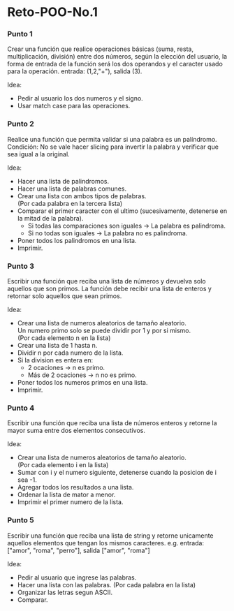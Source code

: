 # Reto-POO-No.1
### Punto 1
Crear una función que realice operaciones básicas (suma, resta, multiplicación, división) entre dos números, según la elección del usuario, la forma de entrada de la función será los dos operandos y el caracter usado para la operación. entrada: (1,2,"+"), salida (3).

Idea:
- Pedir al usuario los dos numeros y el signo.
- Usar match case para las operaciones.

### Punto 2
Realice una función que permita validar si una palabra es un palíndromo. Condición: No se vale hacer slicing para invertir la palabra y verificar que sea igual a la original.

Idea: 
- Hacer una lista de palindromos.
- Hacer una lista de palabras comunes.
- Crear una lista con ambos tipos de palabras.  
(Por cada palabra en la tercera lista)
- Comparar el primer caracter con el ultimo (sucesivamente, detenerse en la mitad de la palabra).
  - Si todas las comparaciones son iguales → La palabra es palindroma.
  - Si no todas son iguales → La palabra no es palindroma.
- Poner todos los palindromos en una lista.
- Imprimir.

### Punto 3
Escribir una función que reciba una lista de números y devuelva solo aquellos que son primos. La función debe recibir una lista de enteros y retornar solo aquellos que sean primos.  

Idea:
- Crear una lista de numeros aleatorios de tamaño aleatorio.  
Un numero primo solo se puede dividir por 1 y por si mismo.  
(Por cada elemento n en la lista)
- Crear una lista de 1 hasta n.
- Dividir n por cada numero de la lista.
- Si la division es entera en:
  - 2 ocaciones → n es primo.
  - Más de 2 ocaciones → n no es primo.
- Poner todos los numeros primos en una lista.
- Imprimir.

### Punto 4
Escribir una función que reciba una lista de números enteros y retorne la mayor suma entre dos elementos consecutivos.  

Idea:
- Crear una lista de numeros aleatorios de tamaño aleatorio.  
(Por cada elemento i en la lista)
- Sumar con i y el numero siguiente, detenerse cuando la posicion de i sea -1.
- Agregar todos los resultados a una lista.
- Ordenar la lista de mator a menor.
- Imprimir el primer numero de la lista.

### Punto 5
Escribir una función que reciba una lista de string y retorne unicamente aquellos elementos que tengan los mismos caracteres. e.g. entrada: ["amor", "roma", "perro"], salida ["amor", "roma"]

Idea:
- Pedir al usuario que ingrese las palabras.
- Hacer una lista con las palabras.
(Por cada palabra en la lista)
- Organizar las letras segun ASCII.
- Comparar.
